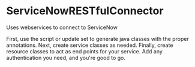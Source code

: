 # ServiceNowRESTfulConnector

Uses webservices to connect to ServiceNow

First, use the script or update set to generate java classes with the proper annotations.  Next, create service classes as needed.  Finally, create resource classes to act as end points for your service.  Add any authentication you need, and you're good to go.
